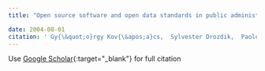 ```yaml
---
title: "Open source software and open data standards in public administration"

date: 2004-08-01
citation: ' Gy{\&quot;o}rgy Kov{\&apos;a}cs,  Sylvester Drozdik,  Paolo Zuliani,  Giancarlo Succi, &quot;Open source software and open data standards in public administration.&quot;, 2004.'
---
```

Use [Google Scholar](https://scholar.google.com/scholar?q=Open+source+software+and+open+data+standards+in+public+administration){:target="_blank"} for full citation